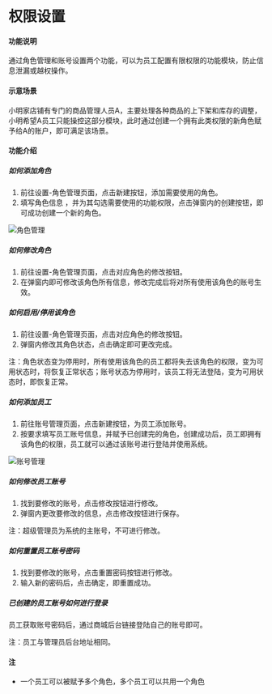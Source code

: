 # 权限设置

#### 功能说明

通过角色管理和账号设置两个功能，可以为员工配置有限权限的功能模块，防止信息泄漏或越权操作。

#### 示意场景

小明家店铺有专门的商品管理人员A，主要处理各种商品的上下架和库存的调整，小明希望A员工只能操控这部分模块，此时通过创建一个拥有此类权限的新角色赋予给A的账户，即可满足该场景。

#### 功能介绍

##### 如何添加角色

1. 前往设置-角色管理页面，点击新建按钮，添加需要使用的角色。
2. 填写角色信息 ，并为其勾选需要使用的功能权限，点击弹窗内的创建按钮，即可成功创建一个新的角色。

![角色管理](http://md.stringon.com/img/%7Bfilename%7D%7B.suffix%7D20200910154837.png)

##### 如何修改角色

1. 前往设置-角色管理页面，点击对应角色的修改按钮。
2. 在弹窗内即可修改该角色所有信息，修改完成后将对所有使用该角色的账号生效。

##### 如何启用/停用该角色

1. 前往设置-角色管理页面，点击对应角色的修改按钮。
2. 弹窗内修改其角色状态，点击确定即可更改完成。

注：角色状态变为停用时，所有使用该角色的员工都将失去该角色的权限，变为可用状态时，将恢复正常状态；账号状态为停用时，该员工将无法登陆，变为可用状态时，即恢复正常。

##### 如何添加员工

1. 前往账号管理页面，点击新建按钮，为员工添加账号。
2. 按要求填写员工账号信息，并赋予已创建完的角色，创建成功后，员工即拥有该角色的权限，员工就可以通过该账号进行登陆并使用系统。

![账号管理](http://md.stringon.com/img/%7Bfilename%7D%7B.suffix%7D20200910161112.png)

##### 如何修改员工账号

1. 找到要修改的账号，点击修改按钮进行修改。
2. 弹窗内更改要修改的信息，点击修改按钮进行保存。

注：超级管理员为系统的主账号，不可进行修改。

##### 如何重置员工账号密码

1. 找到要修改的账号，点击重置密码按钮进行修改。
2. 输入新的密码后，点击确定，即重置成功。

##### 已创建的员工账号如何进行登录

员工获取账号密码后，通过商城后台链接登陆自己的账号即可。

注：员工与管理员后台地址相同。



#### 注

* 一个员工可以被赋予多个角色，多个员工可以共用一个角色
